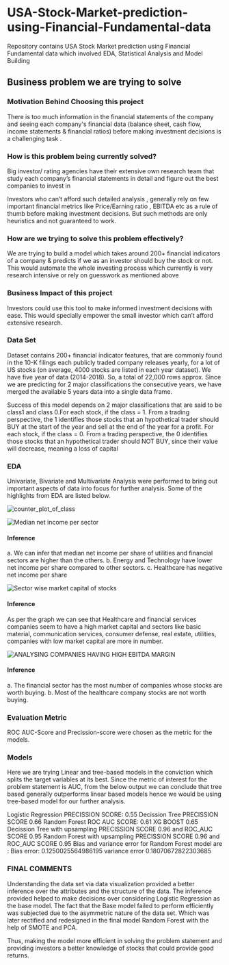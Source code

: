 # USA-Stock-Market-prediction-using-Financial-Fundamental-data
Repository contains USA Stock Market prediction using Financial Fundamental data which involved EDA, Statistical Analysis and Model Building
## Business problem we are trying to solve

### Motivation Behind Choosing this project
There is too much information in the financial statements of the company and seeing each company's financial data  (balance sheet, cash flow, income statements & financial ratios) before making  investment decisions is a challenging task . 

### How is this problem being currently solved?

Big investor/ rating agencies have their extensive own research team that study each company’s financial statements in detail and figure out the best companies to invest in 

Investors who can’t afford such detailed analysis , generally rely on few important financial metrics like Price/Earning ratio , EBITDA etc as a rule of thumb before making investment decisions. But such methods are only heuristics and not guaranteed to work.

### How are we trying to solve this problem effectively?
We are trying to build a model which takes around 200+ financial indicators of a company & predicts if we as an investor should buy the stock or not. This would automate the whole investing process which currently is very research intensive or rely on guesswork as mentioned above

### Business Impact of this project
Investors could use this tool to make informed investment decisions with ease. This would specially empower the small investor which can’t afford extensive research.

### Data Set
Dataset contains 200+ financial indicator features, that are commonly found in the 10-K filings each publicly traded company releases yearly, for a lot of US stocks (on average, 4000 stocks are listed in each year dataset). We have five year of data (2014-2018). So, a total of 22,000 rows approx. Since we are predicting for 2 major classifications the consecutive years, we have merged the available 5 years data into a single data frame.

Success of this model depends on 2 major classifications that are said to be class1 and class 0.For each stock, if the class = 1. From a trading perspective, the 1 identifies  those stocks that an hypothetical trader should BUY at the start of the year and sell at the end of the year for a profit. For each stock, if the class = 0. From a trading perspective, the 0 identifies those stocks that an hypothetical trader should NOT BUY, since their value will decrease, meaning a loss of capital

### EDA
Univariate, Bivariate and Multivariate Analysis were performed to bring out important aspects of data into focus for further analysis. Some of the highlights from EDA are listed below.

![counter_plot_of_class](https://user-images.githubusercontent.com/62056802/110202551-62ec2b80-7e8f-11eb-875e-dfcb0cfb3746.PNG)

![Median net income per sector](https://user-images.githubusercontent.com/62056802/110202570-929b3380-7e8f-11eb-8f78-38285d5c7dd1.PNG)

#### Inference
a. We can infer that median net income per share of utilities and financial sectors are higher than the others.
b. Energy and Technology have lower net income per share compared to other sectors.
c. Healthcare has negative net income per share


![Sector wise market capital of stocks](https://user-images.githubusercontent.com/62056802/110202597-d0985780-7e8f-11eb-8537-ab7577ed5bb0.PNG)

#### Inference
As per the graph we can see that Healthcare and financial services companies seem to have a high market capital and sectors like basic material, communication services, consumer defense, real estate, utilities, companies with low market capital are more in number.


![ANALYSING COMPANIES HAVING HIGH EBITDA MARGIN](https://user-images.githubusercontent.com/62056802/110202653-3389ee80-7e90-11eb-9289-f8764dd07544.png)

#### Inference
a. The financial sector has the most number of companies whose stocks are worth buying.
b. Most of the healthcare company stocks are not worth buying.

### Evaluation Metric
ROC AUC-Score and Precission-score were chosen as the metric for the models.

### Models
Here we are trying Linear and tree-based models in the conviction which splits the target variables at its best. Since the metric of interest for the problem statement is AUC, from the below output we can conclude that tree based generally outperforms linear based models hence we would be using tree-based model for our further analysis.

Logistic Regression PRECISSION SCORE: 0.55
Decission Tree PRECISSION SCORE 0.66
Random Forest ROC AUC SCORE: 0.61
XG BOOST 0.65
Decission Tree with upsampling PRECISSION SCORE 0.96 and ROC_AUC SCORE 0.95
Random Forest with upsampling PRECISSION SCORE 0.96 and ROC_AUC SCORE 0.95
Bias and variance error for Random Forest model are :
Bias error:  0.1250025564986195
variance error 0.18070672822303685

### FINAL COMMENTS
Understanding the data set via data visualization provided a better inference over the attributes and the structure of the data. The inference provided helped to make decisions over considering Logistic Regression as the base model. The fact that the Base model failed to perform efficiently was subjected due to the asymmetric nature of the data set. Which was later rectified and redesigned in the final model Random Forest with the help of SMOTE and PCA.

Thus, making the model more efficient in solving the problem statement and providing investors a better knowledge of stocks that could provide good returns.
